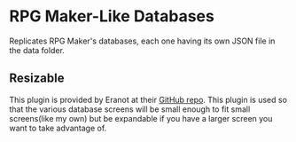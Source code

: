 # RPG Maker-Like Databases
Replicates RPG Maker's databases, each one having its own JSON file in the data folder.

## Resizable
This plugin is provided by Eranot at their [GitHub repo](https://github.com/Eranot/godot-resizable).
This plugin is used so that the various database screens will be small enough to fit small screens(like my own) but be expandable if you have a larger screen you want to take advantage of.
